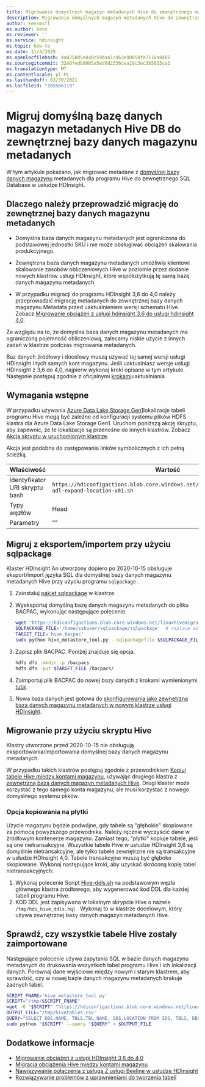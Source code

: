 ```yaml
---
title: Migrowanie domyślnych magazyn metadanych Hive do zewnętrznego magazynu metadanych w usłudze Azure HDInsight
description: Migrowanie domyślnych magazyn metadanych Hive do zewnętrznego magazynu metadanych w usłudze Azure HDInsight
author: kevxmsft
ms.author: kevx
ms.reviewer: ''
ms.service: hdinsight
ms.topic: how-to
ms.date: 11/4/2020
ms.openlocfilehash: 4a0258d5e448c59baa1cd63e98058fe7116a8485
ms.sourcegitcommit: 32e0fedb80b5a5ed0d2336cea18c3ec3b5015ca1
ms.translationtype: MT
ms.contentlocale: pl-PL
ms.lasthandoff: 03/30/2021
ms.locfileid: "105566119"
---
```

# <a name="migrate-default-hive-metastore-db-to-external-metastore-db"></a>Migruj domyślną bazę danych magazyn metadanych Hive DB do zewnętrznej bazy danych magazynu metadanych

W tym artykule pokazano, jak migrować metadane z [domyślnej bazy danych magazynu](../hdinsight-use-external-metadata-stores.md#default-metastore) metadanych dla programu Hive do zewnętrznego SQL Database w usłudze HDInsight. 

## <a name="why-migrate-to-external-metastore-db"></a>Dlaczego należy przeprowadzić migrację do zewnętrznej bazy danych magazynu metadanych

* Domyślna baza danych magazynu metadanych jest ograniczona do podstawowej jednostki SKU i nie może obsługiwać obciążeń skalowania produkcyjnego.

* Zewnętrzna baza danych magazynu metadanych umożliwia klientowi skalowanie zasobów obliczeniowych Hive w poziomie przez dodanie nowych klastrów usługi HDInsight, które współużytkują tę samą bazę danych magazynu metadanych.

* W przypadku migracji do programu HDInsight 3,6 do 4,0 należy przeprowadzić migrację metadanych do zewnętrznej bazy danych magazynu Metadata przed uaktualnieniem wersji schematu Hive. Zobacz [Migrowanie obciążeń z usługi hdinsight 3,6 do usługi hdinsight 4,0](./apache-hive-migrate-workloads.md).

Ze względu na to, że domyślna baza danych magazynu metadanych ma ograniczoną pojemność obliczeniową, zalecamy niskie użycie z innych zadań w klastrze podczas migrowania metadanych.

Baz danych źródłowy i docelowy muszą używać tej samej wersji usługi HDInsight i tych samych kont magazynu. Jeśli uaktualniasz wersje usługi HDInsight z 3,6 do 4,0, najpierw wykonaj kroki opisane w tym artykule. Następnie postępuj zgodnie z oficjalnymi [krokami](./apache-hive-migrate-workloads.md)uaktualniania.

## <a name="prerequisites"></a>Wymagania wstępne

W przypadku używania [Azure Data Lake Storage Gen1](../overview-data-lake-storage-gen1.md)lokalizacje tabeli programu Hive mogą być zależne od konfiguracji systemu plików HDFS klastra dla Azure Data Lake Storage Gen1. Uruchom poniższą akcję skryptu, aby zapewnić, że te lokalizacje są przenośne do innych klastrów. Zobacz [Akcja skryptu w uruchomionym klastrze](../hdinsight-hadoop-customize-cluster-linux.md#script-action-to-a-running-cluster).

Akcja jest podobna do zastępowania linków symbolicznych z ich pełną ścieżką.

|Właściwość | Wartość |
|---|---|
|Identyfikator URI skryptu bash|`https://hdiconfigactions.blob.core.windows.net/linuxhivemigrationv01/hive-adl-expand-location-v01.sh`|
|Typy węzłów|Head|
|Parametry|""|

## <a name="migrate-with-exportimport-using-sqlpackage"></a>Migruj z eksportem/importem przy użyciu sqlpackage

Klaster HDInsight An utworzony dopiero po 2020-10-15 obsługuje eksport/import języka SQL dla domyślnej bazy danych magazynu metadanych Hive przy użyciu programu `sqlpackage` .

1. Zainstaluj [pakiet sqlpackage](/sql/tools/sqlpackage-download#get-sqlpackage-net-core-for-linux) w klastrze.

2. Wyeksportuj domyślną bazę danych magazynu metadanych do pliku BACPAC, wykonując następujące polecenie.

    ```bash
    wget "https://hdiconfigactions.blob.core.windows.net/linuxhivemigrationv01/hive_metastore_tool.py"
    SQLPACKAGE_FILE='/home/sshuser/sqlpackage/sqlpackage'  # replace with sqlpackage location
    TARGET_FILE='hive.bacpac'
    sudo python hive_metastore_tool.py --sqlpackagefile $SQLPACKAGE_FILE --targetfile $TARGET_FILE
    ```

3. Zapisz plik BACPAC. Poniżej znajduje się opcja.

    ```bash
    hdfs dfs -mkdir -p /bacpacs
    hdfs dfs -put $TARGET_FILE /bacpacs/
    ```

4. Zaimportuj plik BACPAC do nowej bazy danych z krokami wymienionymi [tutaj](../../azure-sql/database/database-import.md).

5. Nowa baza danych jest gotowa do [skonfigurowania jako zewnętrzna baza danych magazynu metadanych w nowym klastrze usługi HDInsight](../hdinsight-use-external-metadata-stores.md#select-a-custom-metastore-during-cluster-creation).

## <a name="migrate-using-hive-script"></a>Migrowanie przy użyciu skryptu Hive

Klastry utworzone przed 2020-10-15 nie obsługują eksportowania/importowania domyślnej bazy danych magazynu metadanych.

W przypadku takich klastrów postępuj zgodnie z przewodnikiem [Kopiuj tabele Hive między kontami magazynu](./hive-migration-across-storage-accounts.md), używając drugiego klastra z [zewnętrzną bazą danych magazyn metadanych Hive](../hdinsight-use-external-metadata-stores.md#select-a-custom-metastore-during-cluster-creation). Drugi klaster może korzystać z tego samego konta magazynu, ale musi korzystać z nowego domyślnego systemu plików.

### <a name="option-to-shallow-copy"></a>Opcja kopiowania na płytki
Użycie magazynu będzie podwójne, gdy tabele są "głębokie" skopiowane za pomocą powyższego przewodnika. Należy ręcznie wyczyścić dane w źródłowym kontenerze magazynu.
Zamiast tego, "płytki" kopiuje tabele, jeśli są one nietransakcyjne. Wszystkie tabele Hive w usłudze HDInsight 3,6 są domyślnie nietransakcyjne, ale tylko tabele zewnętrzne nie są transakcyjne w usłudze HDInsight 4,0. Tabele transakcyjne muszą być głęboko skopiowane. Wykonaj następujące kroki, aby uzyskać skróconą kopię tabel nietransakcyjnych:

1. Wykonaj polecenie Script [Hive-ddls.sh](https://hdiconfigactions.blob.core.windows.net/linuxhivemigrationv01/hive-ddls.sh) na podstawowym węzła głównego klastra źródłowego, aby wygenerować kod DDL dla każdej tabeli programu Hive.
2. KOD DDL jest zapisywana w lokalnym skrypcie Hive o nazwie `/tmp/hdi_hive_ddls.hql` . Wykonaj to w klastrze docelowym, który używa zewnętrznej bazy danych magazyn metadanych Hive.

## <a name="verify-that-all-hive-tables-are-imported"></a>Sprawdź, czy wszystkie tabele Hive zostały zaimportowane

Następujące polecenie używa zapytania SQL w bazie danych magazynu metadanych do drukowania wszystkich tabel programu Hive i ich lokalizacji danych. Porównaj dane wyjściowe między nowym i starym klastrem, aby sprawdzić, czy w nowej bazie danych magazynu metadanych brakuje żadnych tabel.

```bash
SCRIPT_FNAME='hive_metastore_tool.py'
SCRIPT="/tmp/$SCRIPT_FNAME"
wget -O "$SCRIPT" "https://hdiconfigactions.blob.core.windows.net/linuxhivemigrationv01/$SCRIPT_FNAME"
OUTPUT_FILE='/tmp/hivetables.csv'
QUERY="SELECT DBS.NAME, TBLS.TBL_NAME, SDS.LOCATION FROM SDS, TBLS, DBS WHERE TBLS.SD_ID = SDS.SD_ID AND TBLS.DB_ID = DBS.DB_ID ORDER BY DBS.NAME, TBLS.TBL_NAME ASC;"
sudo python "$SCRIPT" --query "$QUERY" > $OUTPUT_FILE
```

## <a name="further-reading"></a>Dodatkowe informacje

* [Migrowanie obciążeń z usługi HDInsight 3,6 do 4,0](./apache-hive-migrate-workloads.md)
* [Migracja obciążenia Hive między kontami magazynu](./hive-migration-across-storage-accounts.md)
* [Nawiązywanie połączenia z usługą Z usługi Beeline w usłudze HDInsight](../hadoop/connect-install-beeline.md)
* [Rozwiązywanie problemów z uprawnieniami do tworzenia tabeli](./interactive-query-troubleshoot-permission-error-create-table.md)